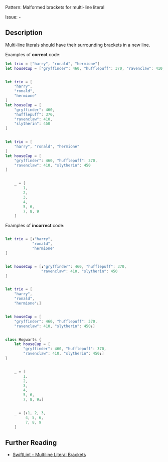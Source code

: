 Pattern: Malformed brackets for multi-line literal

Issue: -

## Description

Multi-line literals should have their surrounding brackets in a new line.

Examples of **correct** code:
```swift
let trio = ["harry", "ronald", "hermione"]
let houseCup = ["gryffinder": 460, "hufflepuff": 370, "ravenclaw": 410, "slytherin": 450]


let trio = [
    "harry",
    "ronald",
    "hermione"
]
let houseCup = [
    "gryffinder": 460,
    "hufflepuff": 370,
    "ravenclaw": 410,
    "slytherin": 450
]


let trio = [
    "harry", "ronald", "hermione"
]
let houseCup = [
    "gryffinder": 460, "hufflepuff": 370,
    "ravenclaw": 410, "slytherin": 450
]


    _ = [
        1,
        2,
        3,
        4,
        5, 6,
        7, 8, 9
    ]

```
Examples of **incorrect** code:
```swift

let trio = [↓"harry",
            "ronald",
            "hermione"
]


let houseCup = [↓"gryffinder": 460, "hufflepuff": 370,
                "ravenclaw": 410, "slytherin": 450
]


let trio = [
    "harry",
    "ronald",
    "hermione"↓]


let houseCup = [
    "gryffinder": 460, "hufflepuff": 370,
    "ravenclaw": 410, "slytherin": 450↓]


class Hogwarts {
    let houseCup = [
        "gryffinder": 460, "hufflepuff": 370,
        "ravenclaw": 410, "slytherin": 450↓]
}


    _ = [
        1,
        2,
        3,
        4,
        5, 6,
        7, 8, 9↓]


    _ = [↓1, 2, 3,
         4, 5, 6,
         7, 8, 9
    ]

```

## Further Reading

* [SwiftLint - Multiline Literal Brackets](https://github.com/realm/SwiftLint/blob/master/Rules.md#multiline-literal-brackets)
